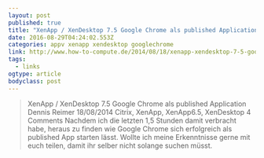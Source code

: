 ```yaml
---
layout: post 
published: true 
title: "XenApp / XenDesktop 7.5 Google Chrome als published Application – How-To-Compute" 
date: 2016-08-29T04:24:02.553Z 
categories: appv xenapp xendesktop googlechrome
link: http://www.how-to-compute.de/2014/08/18/xenapp-xendesktop-7-5-google-chrome-als-published-application/ 
tags:
  - links
ogtype: article 
bodyclass: post 
---
```


> XenApp / XenDesktop 7.5 Google Chrome als published Application
Dennis Reimer 18/08/2014 Citrix, XenApp, XenApp6.5, XenDesktop 4 Comments
Nachdem ich die letzten 1,5 Stunden damit verbracht habe, heraus zu finden wie Google Chrome sich erfolgreich als published App starten lässt. Wollte ich meine Erkenntnisse gerne mit euch teilen, damit ihr selber nicht solange suchen müsst.
